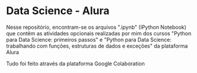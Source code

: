 <h1>Data Science - Alura</h1>
<p>Nesse repositório, encontram-se os arquivos ".ipynb" (IPython Notebook) que contêm as atividades opcionais realizadas por mim dos cursos "Python para Data Science: primeiros passos" e "Python para Data Science: trabalhando com funções, estruturas de dados e exceções" da plataforma Alura</p>
<p>Tudo foi feito através da plataforma Google Colaboration</p>
